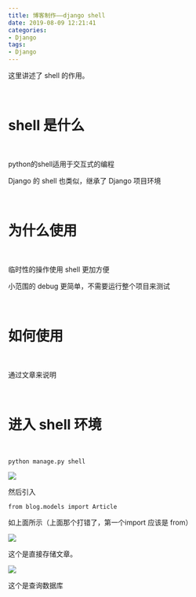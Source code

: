 ```yaml
---
title: 博客制作——django shell
date: 2019-08-09 12:21:41
categories:
- Django
tags:
- Django
---
```

这里讲述了 shell 的作用。

<!-- more -->

<br/>

# shell 是什么

<br/>

python的shell适用于交互式的编程

Django 的 shell 也类似，继承了 Django 项目环境

<br/>

# 为什么使用

<br/>

临时性的操作使用 shell 更加方便

小范围的 debug 更简单，不需要运行整个项目来测试

<br/>

# 如何使用

<br/>

通过文章来说明

<br/>

# 进入 shell 环境

<br/>

	python manage.py shell

![](/images/django/2_0.png)

然后引入

	from blog.models import Article
	
如上面所示（上面那个打错了，第一个import 应该是 from）

![](/images/django/2_1.png)

这个是直接存储文章。

![](/images/django/2_2.png)

这个是查询数据库



